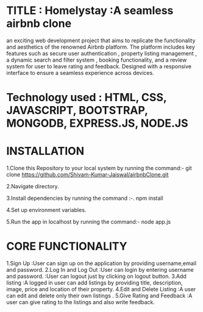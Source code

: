 # TITLE : Homelystay :A seamless airbnb clone
 an exciting web development project that aims to replicate the functionality and aesthetics of the renowned Airbnb platform. The platform includes key features such as secure user authentication , property listing management , a dynamic search and filter system , booking functionality, and a review system for user to leave rating and feedback. Designed with a responsive interface to ensure a seamless experience across devices.

# Technology used : HTML, CSS, JAVASCRIPT, BOOTSTRAP, MONGODB, EXPRESS.JS, NODE.JS

# INSTALLATION

1.Clone this Repository to your local system by running the command:-
        git clone https://github.com/Shivam-Kumar-Jaiswal/airbnbClone.git

2.Navigate directory.

3.Install dependencies by running the command  :-.
        npm install 

4.Set up environment variables.

5.Run the app in localhost by running the command:-
        node app.js

# CORE FUNCTIONALITY

1.Sign Up
  :User can sign up on the application by providing username,email and password.
2.Log In and Log Out
  :User can login by entering username and password.
  :User can logout just by clicking on logout button.
3.Add listing
  :A logged in user can add listings by providing title, description, image, price and location of their property.
4.Edit and Delete Listing
  :A user can edit and delete only their own listings .
5.Give Rating and Feedback
  :A user can give rating to the listings and also write feedback.

